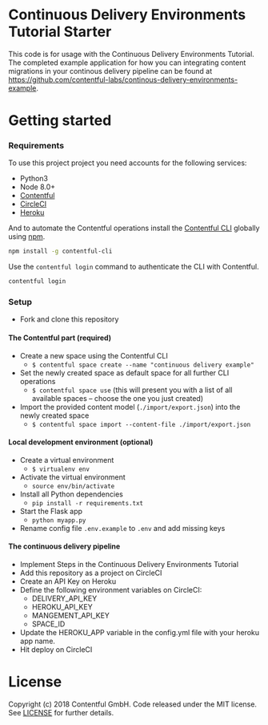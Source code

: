 Continuous Delivery Environments Tutorial Starter
=====

This code is for usage with the Continuous Delivery Environments Tutorial. The completed example application for how you can integrating content migrations in your continous delivery pipeline can be found at https://github.com/contentful-labs/continous-delivery-environments-example.

Getting started
=====

### Requirements

To use this project project you need accounts for the following services:

- Python3
- Node 8.0+
- [Contentful](https://www.contentful.com)
- [CircleCI](https://circleci.com/)
- [Heroku](https://www.heroku.com/)

And to automate the Contentful operations install the [Contentful CLI](https://github.com/contentful/contentful-cli/) globally using [npm]().

```bash
npm install -g contentful-cli
```

Use the `contentful login` command to authenticate the CLI with Contentful.

```bash
contentful login
```

### Setup

* Fork and clone this repository

#### The Contentful part (required)

* Create a new space using the Contentful CLI
  * `$ contentful space create --name "continuous delivery example"`
* Set the newly created space as default space for all further CLI operations
  * `$ contentful space use` (this will present you with a list of all available spaces – choose the one you just created)
* Import the provided content model (`./import/export.json`) into the newly created space
  * `$ contentful space import --content-file ./import/export.json`

#### Local development environment (optional)

* Create a virtual environment
  * `$ virtualenv env`
* Activate the virtual environment
  * `source env/bin/activate`
* Install all Python dependencies
  * `pip install -r requirements.txt`
* Start the Flask app
  * `python myapp.py`
* Rename config file `.env.example` to `.env` and add missing keys

#### The continuous delivery pipeline

* Implement Steps in the Continuous Delivery Environments Tutorial
* Add this repository as a project on CircleCI
* Create an API Key on Heroku
* Define the following environment variables on CircleCI:
  * DELIVERY_API_KEY
  * HEROKU_API_KEY
  * MANGEMENT_API_KEY
  * SPACE_ID
* Update the HEROKU_APP variable in the config.yml file with your heroku app name.
* Hit deploy on CircleCI

License
=======

Copyright (c) 2018 Contentful GmbH. Code released under the MIT license. See [LICENSE](LICENSE) for further details.
